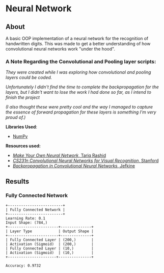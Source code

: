 # Neural Network

## About
A basic OOP implementation of a neural network for the recognition of handwritten digits. This was made to get a better understanding of how convolutional neural networks work "under the hood". 

### A Note Regarding the Convolutional and Pooling layer scripts:
*They were created while I was exploring how convolutional and pooling layers could be coded.*

*Unfortunately I didn't find the time to complete the backpropagation for the layers, but I didn't want to lose the work I had done so far, as I intend to finish the project*

*(I also thought these were pretty cool and the way I managed to capture the essence of forward propagation for these layers is something I'm very proud of.)*

**Libraries Used**:
- [NumPy](https://numpy.org/)

**Resources used:**
* [*Make Your Own Neural Network*, Tariq Rashid](https://www.amazon.co.uk/Make-Your-Own-Neural-Network-ebook/dp/B01EER4Z4G)
* [*CS231n Convolutional Neural Networks for Visual Recognition*, Stanford](https://cs231n.github.io/convolutional-networks/)
* [*Backpropagation in Convolutional Neural Networks*, Jefkine](https://www.jefkine.com/general/2016/09/05/backpropagation-in-convolutional-neural-networks/)

## Results
### Fully Connected Network
    +-------------------------+
    | Fully Connected Network |
    +-------------------------+
    Learning Rate: 0.1
    Input Shape: (784,)
    +-----------------------+--------------+
    | Layer Type            | Output Shape |
    +-----------------------+--------------+
    | Fully Connected Layer | (200,)       |
    | Activation (Sigmoid)  | (200,)       |
    | Fully Connected Layer | (10,)        |
    | Activation (Sigmoid)  | (10,)        |
    +----------------------+---------------+
    
    Accuracy: 0.9732
